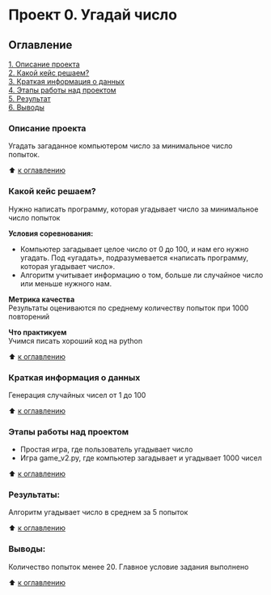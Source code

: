 # Проект 0. Угадай число

## Оглавление  
[1. Описание проекта](./README.md#Описание-проекта)  
[2. Какой кейс решаем?](./README.md#Какой-кейс-решаем)  
[3. Краткая информация о данных](./README.md#Краткая-информация-о-данных)  
[4. Этапы работы над проектом](./README.md#Этапы-работы-над-проектом)  
[5. Результат](./README.md#Результат)    
[6. Выводы](./README.md#Выводы) 

### Описание проекта    
Угадать загаданное компьютером число за минимальное число попыток.

:arrow_up: [к оглавлению](./README.md#Оглавление)


### Какой кейс решаем?    
Нужно написать программу, которая угадывает число за минимальное число попыток

**Условия соревнования:**  
- Компьютер загадывает целое число от 0 до 100, и нам его нужно угадать. Под «угадать», подразумевается «написать программу, которая угадывает число».
- Алгоритм учитывает информацию о том, больше ли случайное число или меньше нужного нам.

**Метрика качества**     
Результаты оцениваются по среднему количеству попыток при 1000 повторений

**Что практикуем**     
Учимся писать хороший код на python

:arrow_up: [к оглавлению](./README.md#Оглавление)

### Краткая информация о данных
Генерация случайных чисел от 1 до 100
  
:arrow_up: [к оглавлению](./README.md#Оглавление)


### Этапы работы над проектом  
- Простая игра, где пользователь угадывает число
- Игра game_v2.py, где компьютер загадывает и угадывает 1000 чисел

:arrow_up: [к оглавлению](./README.md#Оглавление)


### Результаты:  
Алгоритм угадывает число в среднем за 5 попыток

:arrow_up: [к оглавлению](./README.md#Оглавление)


### Выводы:  
Количество попыток менее 20. Главное условие задания выполнено

:arrow_up: [к оглавлению](./README.md#Оглавление)